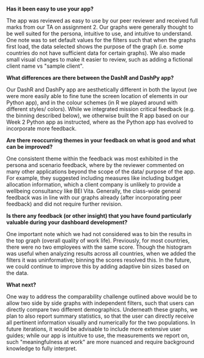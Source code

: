 
**Has it been easy to use your app?**

The app was reviewed as easy to use by our peer reviewer and received full marks from our TA on assignment 2. Our graphs were generally thought to be well suited for the persona, intuitive to use, and intuitive to understand. One note was to set default values for the filters such that when the graphs first load, the data selected shows the purpose of the graph (i.e. some countries do not have sufficient data for certain graphs). We also made small visual changes to make it easier to review, such as adding a fictional client name vs "sample client". 


**What differences are there between the DashR and DashPy app?**

Our DashR and DashPy app are aesthetically different in both the layout (we were more easily able to fine tune the screen location of elements in our Python app), and in the colour schemes (in R we played around with different styles/ colors). While we integrated mission critical feedback (e.g. the binning described below), we otherwise built the R app based on our Week 2 Python app as instructed, where as the Python app has evolved to incorporate more feedback. 


**Are there reoccurring themes in your feedback on what is good and what can be improved?**

One consistent theme within the feedback was most exhibited in the persona and scenario feedback, where by the reviewer commented on many other applications beyond the scope of the data/ purpose of the app. For example, they suggested including measures like including budget allocation information, which a client company is unlikely to provide a wellbeing consultancy like BEI Vita. Generally, the class-wide general feedback was in line with our graphs already (after incorporating peer feedback) and did not require further revision.


**Is there any feedback (or other insight) that you have found particularly valuable during your dashboard development?**

One important note which we had not considered was to bin the results in the top graph (overall quality of work life). Previously, for most countries, there were no two employees with the same score. Though the histogram was useful when analyzing results across all countries, when we added the filters it was uninformative; binning the scores resolved this. In the future, we could continue to improve this by adding adaptive bin sizes based on the data.


**What next?**

One way to address the comparability challenge outlined above would be to allow two side by side graphs with independent filters, such that users can directly compare two different demographics. Underneath these graphs, we plan to also report summary statistics, so that the user can directly receive all pertinent information visually and numerically for the two populations. In future iterations, it would be advisable to include more extensive user guides; while our app is intuitive to use, the measurements we report on, such "meaningfulness at work" are more nuanced and require background knowledge to fully interpret. 
